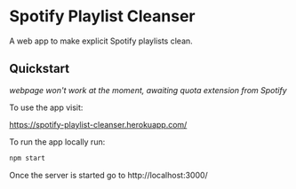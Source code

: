 # Spotify Playlist Cleanser

A web app to make explicit Spotify playlists clean.

## Quickstart

*webpage won't work at the moment, awaiting quota extension from Spotify*

To use the app visit:

https://spotify-playlist-cleanser.herokuapp.com/

To run the app locally run:

```bash
npm start
```
Once the server is started go to http://localhost:3000/
